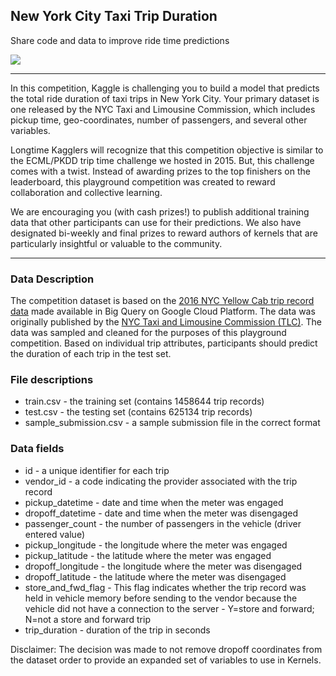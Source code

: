 ## New York City Taxi Trip Duration
Share code and data to improve ride time predictions

![](https://kaggle2.blob.core.windows.net/competitions/kaggle/6960/logos/header.png)

---

In this competition, Kaggle is challenging you to build a model that predicts the total ride duration of taxi trips in New York City. Your primary dataset is one released by the NYC Taxi and Limousine Commission, which includes pickup time, geo-coordinates, number of passengers, and several other variables.

Longtime Kagglers will recognize that this competition objective is similar to the ECML/PKDD trip time challenge we hosted in 2015. But, this challenge comes with a twist. Instead of awarding prizes to the top finishers on the leaderboard, this playground competition was created to reward collaboration and collective learning.

We are encouraging you (with cash prizes!) to publish additional training data that other participants can use for their predictions. We also have designated bi-weekly and final prizes to reward authors of kernels that are particularly insightful or valuable to the community.

---

### Data Description
The competition dataset is based on the [2016 NYC Yellow Cab trip record data](https://cloud.google.com/bigquery/public-data/nyc-tlc-trips) made available in Big Query on Google Cloud Platform. The data was originally published by the [NYC Taxi and Limousine Commission (TLC)](http://www.nyc.gov/html/tlc/html/about/trip_record_data.shtml). The data was sampled and cleaned for the purposes of this playground competition. Based on individual trip attributes, participants should predict the duration of each trip in the test set.

### File descriptions

- train.csv - the training set (contains 1458644 trip records)
- test.csv - the testing set (contains 625134 trip records)
- sample_submission.csv - a sample submission file in the correct format

### Data fields

- id - a unique identifier for each trip
- vendor_id - a code indicating the provider associated with the trip record
- pickup_datetime - date and time when the meter was engaged
- dropoff_datetime - date and time when the meter was disengaged
- passenger_count - the number of passengers in the vehicle (driver entered value)
- pickup_longitude - the longitude where the meter was engaged
- pickup_latitude - the latitude where the meter was engaged
- dropoff_longitude - the longitude where the meter was disengaged
- dropoff_latitude - the latitude where the meter was disengaged
- store_and_fwd_flag - This flag indicates whether the trip record was held in vehicle memory before sending to the vendor because the vehicle did not have a connection to the server - Y=store and forward; N=not a store and forward trip
- trip_duration - duration of the trip in seconds

Disclaimer: The decision was made to not remove dropoff coordinates from the dataset order to provide an expanded set of variables to use in Kernels.

